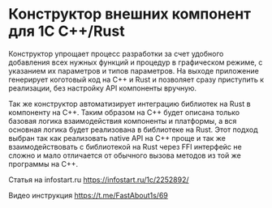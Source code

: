 # Конструктор внешних компонент для 1С C++/Rust

Конструктор упрощает процесс разработки за счет удобного добавления всех нужных функций и процедур в графическом режиме, с указанием их параметров и типов параметров. На выходе приложение генерирует коготовый код на С++ и Rust и позволяет сразу приступить к реализации, без настройку API компоненты вручную.

Так же конструктор автоматизирует интеграцию библиотек на Rust в компоненту на С++. Таким образом на С++ будет описана только базовая логика взаимодействия компоненты и платформы, а вся основная логика будет реализована в библиотеке на Rust. Этот подход выбран так как реализовать native API на С++ проще и так же взаимодействовать с библиотекой на Rust через FFI интерфейс не сложно и мало отличается от обычного вызова методов из той же программы на С++.

Статья на infostart.ru https://infostart.ru/1c/2252892/

Видео инструкция https://t.me/FastAbout1s/69
